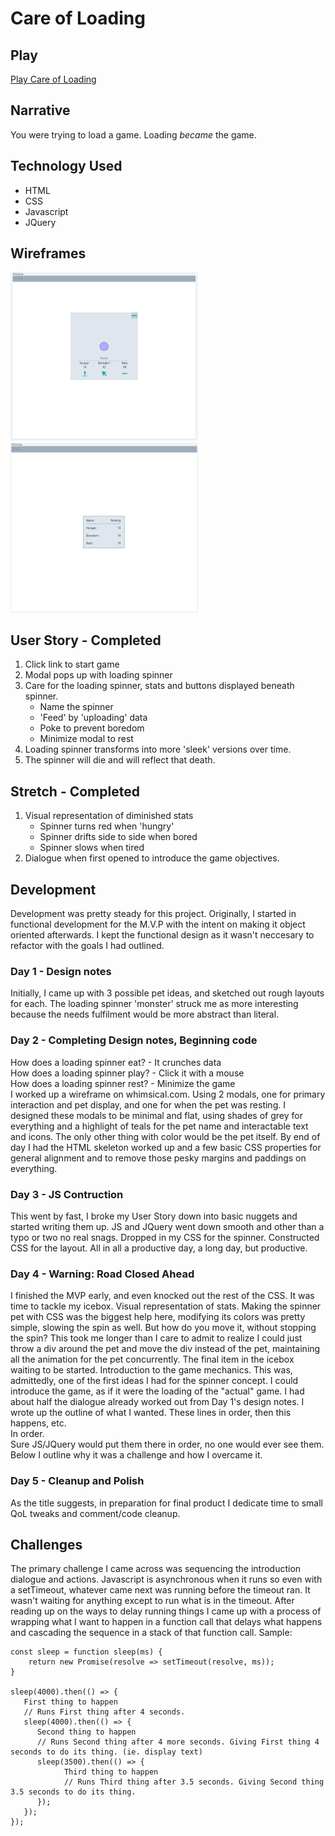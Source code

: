 <h1>Care of Loading</h1>

<h2>Play</h2>

[Play Care of Loading](https://joma121.github.io/pet-spinner/)

<h2>Narrative</h2>

You were trying to load a game. Loading *became* the game.  

<h2>Technology Used</h2>

* HTML
* CSS
* Javascript
* JQuery

<h2>Wireframes</h2>

<img src="./images/CareOfLoadingWireframe.PNG" width="300"> <img src="./images/COLWire2.PNG" width="300">



<h2>User Story - Completed</h2>

1. Click link to start game
2. Modal pops up with loading spinner
3. Care for the loading spinner, stats and buttons displayed beneath spinner.
   * Name the spinner
   * 'Feed' by 'uploading' data
   * Poke to prevent boredom
   * Minimize modal to rest
4. Loading spinner transforms into more 'sleek' versions over time.
5. The spinner will die and will reflect that death.


<h2>Stretch - Completed</h2>

1. Visual representation of diminished stats
   * Spinner turns red when 'hungry'
   * Spinner drifts side to side when bored
   * Spinner slows when tired
2. Dialogue when first opened to introduce the game objectives.

<h2>Development</h2>

Development was pretty steady for this project. 
Originally, I started in functional development for the M.V.P with the intent on making it object oriented afterwards. I kept the functional design as it wasn't neccesary to refactor with the goals I had outlined. 
<h3>Day 1 - Design notes</h3>

Initially, I came up with 3 possible pet ideas, and sketched out rough layouts for each.
The loading spinner 'monster' struck me as more interesting because the needs fulfilment would be more abstract than literal.

<h3>Day 2 - Completing Design notes, Beginning code</h3>

How does a loading spinner eat? - It crunches data\
How does a loading spinner play? - Click it with a mouse\
How does a loading spinner rest? - Minimize the game\
I worked up a wireframe on whimsical.com. Using 2 modals, one for primary interaction and pet display, and one for when the pet was resting.
I designed these modals to be minimal and flat, using shades of grey for everything and a highlight of teals for the pet name and interactable text and icons.
The only other thing with color would be the pet itself.
By end of day I had the HTML skeleton worked up and a few basic CSS properties for general alignment and to remove those pesky margins and paddings on everything.

<h3>Day 3 - JS Contruction</h3>
 
This went by fast, I broke my User Story down into basic nuggets and started writing them up.
JS and JQuery went down smooth and other than a typo or two no real snags.
Dropped in my CSS for the spinner. Constructed CSS for the layout.
All in all a productive day, a long day, but productive.

<h3>Day 4 - Warning: Road Closed Ahead</h3>

I finished the MVP early, and even knocked out the rest of the CSS.
It was time to tackle my icebox.
Visual representation of stats.
Making the spinner pet with CSS was the biggest help here, modifying its colors was pretty simple, slowing the spin as well.
But how do you move it, without stopping the spin?
This took me longer than I care to admit to realize I could just throw a div around the pet and move the div instead of the pet, maintaining all the animation for the pet concurrently.
The final item in the icebox waiting to be started.
Introduction to the game mechanics. This was, admittedly, one of the first ideas I had for the spinner concept. I could introduce the game, as if it were the loading of the "actual" game. I had about half the dialogue already worked out from Day 1's design notes.
I wrote up the outline of what I wanted. These lines in order, then this happens, etc.\
In order.\
Sure JS/JQuery would put them there in order, no one would ever see them.
Below I outline why it was a challenge and how I overcame it.

<h3>Day 5 - Cleanup and Polish</h3>

As the title suggests, in preparation for final product I dedicate time to small QoL tweaks and comment/code cleanup.

<h2>Challenges</h2>

The primary challenge I came across was sequencing the introduction dialogue and actions.
Javascript is asynchronous when it runs so even with a setTimeout, whatever came next was running before the timeout ran. It wasn't waiting for anything except to run what is in the timeout.
After reading up on the ways to delay running things I came up with a process of wrapping what I want to happen in a function call that delays what happens and cascading the sequence in a stack of that function call.
Sample:
```javscript
const sleep = function sleep(ms) {
    return new Promise(resolve => setTimeout(resolve, ms));
}

sleep(4000).then(() => { 
   First thing to happen
   // Runs First thing after 4 seconds.
   sleep(4000).then(() => { 
      Second thing to happen
      // Runs Second thing after 4 more seconds. Giving First thing 4 seconds to do its thing. (ie. display text)
      sleep(3500).then(() => { 
            Third thing to happen
            // Runs Third thing after 3.5 seconds. Giving Second thing 3.5 seconds to do its thing.
      });
   });
});
```
